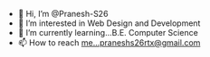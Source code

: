 - 👋 Hi, I’m @Pranesh-S26
- 👀 I’m interested in Web Design and Development
- 🌱 I’m currently learning...B.E. Computer Science
- 📫 How to reach me...praneshs26rtx@gmail.com

<!---
Pranesh-S26/Pranesh-S26 is a ✨ special ✨ repository because its `README.md` (this file) appears on your GitHub profile.
You can click the Preview link to take a look at your changes.
--->
